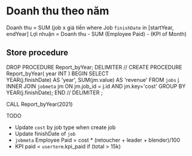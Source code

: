 # Doanh thu theo năm
Doanh thu = SUM (job  x  giá tiền where Job `finishDate` in [startYear, endYear]
Lợi nhuận = Doanh thu - SUM (Employee Paid) - (KPI of Month)


## Store procedure
DROP PROCEDURE  Report_byYear;
DELIMITER //
CREATE PROCEDURE Report_byYear(
    year INT
)
BEGIN
    SELECT  
        YEAR(j.finishDate) AS 'year',
        SUM(jm.value) AS 'revenue'
    FROM `jobs` j
        INNER JOIN `jobmeta` jm ON jm.job_id = j.id 
        AND jm.key='cost'
        GROUP BY YEAR(j.finishDate);
END //
DELIMITER ;

CALL Report_byYear(2021)


TODO
- Update `cost` by job type when create job
- Update finishDate of `job`
- `jobmeta` Employee Paid = cost * (retoucher + leader + blender)/100
- KPI paid = `userterm`.kpi_paid if (total > 15k)